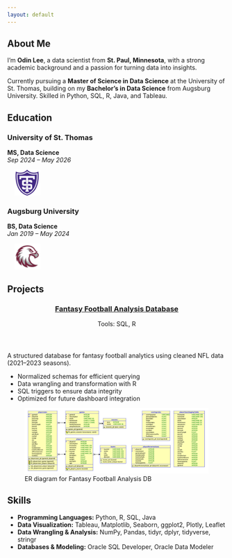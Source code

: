 ```yaml
---
layout: default
---
```


<!-- About Section -->
<section class="about">
  <h1>About Me</h1>
  <p>
    I’m <strong>Odin Lee</strong>, a data scientist from <strong>St. Paul, Minnesota</strong>, with a strong academic background and a passion for turning data into insights.
  </p>
  <p>
    Currently pursuing a <strong>Master of Science in Data Science</strong> at the University of St. Thomas, building on my <strong>Bachelor’s in Data Science</strong> from Augsburg University. Skilled in Python, SQL, R, Java, and Tableau.
  </p>
</section>

<!-- Education Section -->
<section class="education">
  <h2>Education</h2>
  <div class="education-grid">
    <div class="education-card">
      <div class="edu-text">
        <h3>University of St. Thomas</h3>
        <p><strong>MS, Data Science</strong><br><em>Sep 2024 – May 2026</em></p>
      </div>
      <div class="edu-logo">
        <img src="assets/img/UniversitySt.Thomas-Logo.png" alt="University of St. Thomas Logo" width="60" height="60" style="margin-left: 1rem;" />
      </div>
    </div>
    <div class="education-card">
      <div class="edu-text">
        <h3>Augsburg University</h3>
        <p><strong>BS, Data Science</strong><br><em>Jan 2019 – May 2024</em></p>
      </div>
      <div class="edu-logo">
        <img src="assets/img/AugsburgUniversity-Logo.png" alt="Augsburg University Logo" width="60" height="60" style="margin-left: 1rem;" />
      </div>
    </div>
  </div>
</section>

<!-- Projects Section -->
<section class="projects">
  <h2>Projects</h2>
  <div class="project-grid">
    <article class="project-card">
      <header>
        <h3><a href="https://github.com/OdinLeePro/FantasyFootballAnalysisDB" target="_blank" rel="noopener noreferrer">Fantasy Football Analysis Database</a></h3>
        <p class="tools">Tools: SQL, R</p>
      </header>
      <div class="description">
        <p>A structured database for fantasy football analytics using cleaned NFL data (2021–2023 seasons).</p>
        <ul>
          <li>Normalized schemas for efficient querying</li>
          <li>Data wrangling and transformation with R</li>
          <li>SQL triggers to ensure data integrity</li>
          <li>Optimized for future dashboard integration</li>
        </ul>
      </div>
      <figure>
        <img src="/assets/img/FinalProjectRationalModel.png" alt="Fantasy Football ER Diagram" />
        <figcaption>ER diagram for Fantasy Football Analysis DB</figcaption>
      </figure>
    </article>
  </div>
</section>

<!-- Skills Section -->
<section class="skills">
  <h2>Skills</h2>
  <ul class="skill-list">
    <li><strong>Programming Languages:</strong> Python, R, SQL, Java</li>
    <li><strong>Data Visualization:</strong> Tableau, Matplotlib, Seaborn, ggplot2, Plotly, Leaflet</li>
    <li><strong>Data Wrangling & Analysis:</strong> NumPy, Pandas, tidyr, dplyr, tidyverse, stringr</li>
    <li><strong>Databases & Modeling:</strong> Oracle SQL Developer, Oracle Data Modeler</li>
  </ul>
</section>
